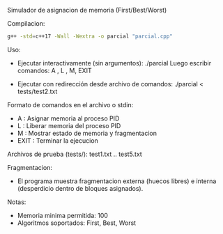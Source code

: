 Simulador de asignacion de memoria (First/Best/Worst)

Compilacion:

```bash
g++ -std=c++17 -Wall -Wextra -o parcial "parcial.cpp"
```

Uso:

- Ejecutar interactivamente (sin argumentos):
  ./parcial
  Luego escribir comandos: A <PID> <tam>, L <PID>, M, EXIT

- Ejecutar con redirección desde archivo de comandos:
  ./parcial < tests/test2.txt

Formato de comandos en el archivo o stdin:
- A <PID> <tam>    : Asignar memoria al proceso PID
- L <PID>          : Liberar memoria del proceso PID
- M                : Mostrar estado de memoria y fragmentacion
- EXIT             : Terminar la ejecucion

Archivos de prueba (tests/): test1.txt .. test5.txt

Fragmentacion:
- El programa muestra fragmentacion externa (huecos libres) e interna (desperdicio dentro de bloques asignados).

Notas:
- Memoria minima permitida: 100
- Algoritmos soportados: First, Best, Worst

